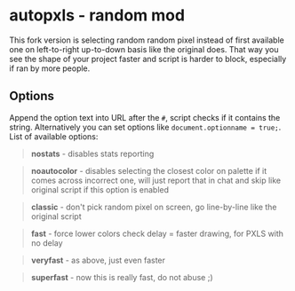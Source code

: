 # autopxls - random mod
This fork version is selecting random random pixel instead of first available one on left-to-right up-to-down basis like the original does. That way you see the shape of your project faster and script is harder to block, especially if ran by more people.
## Options
Append the option text into URL after the `#`, script checks if it contains the string. Alternatively you can set options like `document.optionname = true;`. List of available options:


>**nostats** - disables stats reporting

>**noautocolor** - disables selecting the closest color on palette if it comes across incorrect one, will just report that in chat and skip like original script if this option is enabled

>**classic** - don't pick random pixel on screen, go line-by-line like the original script

>**fast** - force lower colors check delay = faster drawing, for PXLS with no delay

>**veryfast** - as above, just even faster

>**superfast** - now this is really fast, do not abuse ;)
